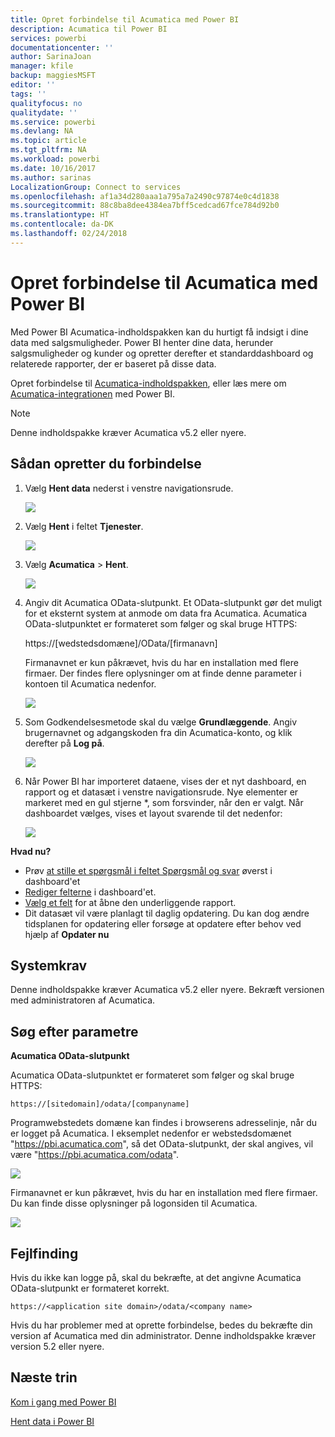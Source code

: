 ```yaml
---
title: Opret forbindelse til Acumatica med Power BI
description: Acumatica til Power BI
services: powerbi
documentationcenter: ''
author: SarinaJoan
manager: kfile
backup: maggiesMSFT
editor: ''
tags: ''
qualityfocus: no
qualitydate: ''
ms.service: powerbi
ms.devlang: NA
ms.topic: article
ms.tgt_pltfrm: NA
ms.workload: powerbi
ms.date: 10/16/2017
ms.author: sarinas
LocalizationGroup: Connect to services
ms.openlocfilehash: af1a34d280aaa1a795a7a2490c97874e0c4d1838
ms.sourcegitcommit: 88c8ba8dee4384ea7bff5cedcad67fce784d92b0
ms.translationtype: HT
ms.contentlocale: da-DK
ms.lasthandoff: 02/24/2018
---
```

# <a name="connect-to-acumatica-with-power-bi"></a>Opret forbindelse til Acumatica med Power BI
Med Power BI Acumatica-indholdspakken kan du hurtigt få indsigt i dine data med salgsmuligheder. Power BI henter dine data, herunder salgsmuligheder og kunder og opretter derefter et standarddashboard og relaterede rapporter, der er baseret på disse data.

Opret forbindelse til [Acumatica-indholdspakken](https://app.powerbi.com/getdata/services/acumatica), eller læs mere om [Acumatica-integrationen](https://powerbi.microsoft.com/integrations/acumatica) med Power BI.

>[!NOTE]
>Denne indholdspakke kræver Acumatica v5.2 eller nyere.

## <a name="how-to-connect"></a>Sådan opretter du forbindelse
1. Vælg **Hent data** nederst i venstre navigationsrude.
   
   ![](media/service-connect-to-acumatica/getdata3.png)
2. Vælg **Hent** i feltet **Tjenester**.
   
   ![](media/service-connect-to-acumatica/getdata2.png)
3. Vælg **Acumatica** \> **Hent**.
   
   ![](media/service-connect-to-acumatica/acumatica.png)
4. Angiv dit Acumatica OData-slutpunkt. Et OData-slutpunkt gør det muligt for et eksternt system at anmode om data fra Acumatica. Acumatica OData-slutpunktet er formateret som følger og skal bruge HTTPS:
   
     https://[wedstedsdomæne]/OData/[firmanavn]
   
   Firmanavnet er kun påkrævet, hvis du har en installation med flere firmaer. Der findes flere oplysninger om at finde denne parameter i kontoen til Acumatica nedenfor.
   
   ![](media/service-connect-to-acumatica/parameters.png)
5. Som Godkendelsesmetode skal du vælge **Grundlæggende**. Angiv brugernavnet og adgangskoden fra din Acumatica-konto, og klik derefter på **Log på**.
   
    ![](media/service-connect-to-acumatica/creds2.png)
6. Når Power BI har importeret dataene, vises der et nyt dashboard, en rapport og et datasæt i venstre navigationsrude. Nye elementer er markeret med en gul stjerne \*, som forsvinder, når den er valgt. Når dashboardet vælges, vises et layout svarende til det nedenfor:
   
    ![](media/service-connect-to-acumatica/dashboard.png)

**Hvad nu?**

* Prøv [at stille et spørgsmål i feltet Spørgsmål og svar](power-bi-q-and-a.md) øverst i dashboard'et
* [Rediger felterne](service-dashboard-edit-tile.md) i dashboard'et.
* [Vælg et felt](service-dashboard-tiles.md) for at åbne den underliggende rapport.
* Dit datasæt vil være planlagt til daglig opdatering. Du kan dog ændre tidsplanen for opdatering eller forsøge at opdatere efter behov ved hjælp af **Opdater nu**

## <a name="system-requirements"></a>Systemkrav
Denne indholdspakke kræver Acumatica v5.2 eller nyere. Bekræft versionen med administratoren af Acumatica.

## <a name="finding-parameters"></a>Søg efter parametre
**Acumatica OData-slutpunkt**

Acumatica OData-slutpunktet er formateret som følger og skal bruge HTTPS:

    https://[sitedomain]/odata/[companyname]

Programwebstedets domæne kan findes i browserens adresselinje, når du er logget på Acumatica. I eksemplet nedenfor er webstedsdomænet "https://pbi.acumatica.com", så det OData-slutpunkt, der skal angives, vil være "https://pbi.acumatica.com/odata".

 ![](media/service-connect-to-acumatica/url.png)

Firmanavnet er kun påkrævet, hvis du har en installation med flere firmaer. Du kan finde disse oplysninger på logonsiden til Acumatica.

![](media/service-connect-to-acumatica/signin2.png)

## <a name="troubleshooting"></a>Fejlfinding
Hvis du ikke kan logge på, skal du bekræfte, at det angivne Acumatica OData-slutpunkt er formateret korrekt.

    https://<application site domain>/odata/<company name>

Hvis du har problemer med at oprette forbindelse, bedes du bekræfte din version af Acumatica med din administrator. Denne indholdspakke kræver version 5.2 eller nyere.

## <a name="next-steps"></a>Næste trin
[Kom i gang med Power BI](service-get-started.md)

[Hent data i Power BI](service-get-data.md)

